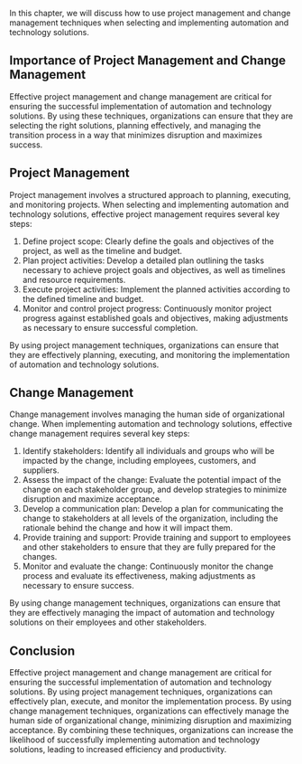 
In this chapter, we will discuss how to use project management and change management techniques when selecting and implementing automation and technology solutions.

Importance of Project Management and Change Management
------------------------------------------------------

Effective project management and change management are critical for ensuring the successful implementation of automation and technology solutions. By using these techniques, organizations can ensure that they are selecting the right solutions, planning effectively, and managing the transition process in a way that minimizes disruption and maximizes success.

Project Management
------------------

Project management involves a structured approach to planning, executing, and monitoring projects. When selecting and implementing automation and technology solutions, effective project management requires several key steps:

1. Define project scope: Clearly define the goals and objectives of the project, as well as the timeline and budget.
2. Plan project activities: Develop a detailed plan outlining the tasks necessary to achieve project goals and objectives, as well as timelines and resource requirements.
3. Execute project activities: Implement the planned activities according to the defined timeline and budget.
4. Monitor and control project progress: Continuously monitor project progress against established goals and objectives, making adjustments as necessary to ensure successful completion.

By using project management techniques, organizations can ensure that they are effectively planning, executing, and monitoring the implementation of automation and technology solutions.

Change Management
-----------------

Change management involves managing the human side of organizational change. When implementing automation and technology solutions, effective change management requires several key steps:

1. Identify stakeholders: Identify all individuals and groups who will be impacted by the change, including employees, customers, and suppliers.
2. Assess the impact of the change: Evaluate the potential impact of the change on each stakeholder group, and develop strategies to minimize disruption and maximize acceptance.
3. Develop a communication plan: Develop a plan for communicating the change to stakeholders at all levels of the organization, including the rationale behind the change and how it will impact them.
4. Provide training and support: Provide training and support to employees and other stakeholders to ensure that they are fully prepared for the changes.
5. Monitor and evaluate the change: Continuously monitor the change process and evaluate its effectiveness, making adjustments as necessary to ensure success.

By using change management techniques, organizations can ensure that they are effectively managing the impact of automation and technology solutions on their employees and other stakeholders.

Conclusion
----------

Effective project management and change management are critical for ensuring the successful implementation of automation and technology solutions. By using project management techniques, organizations can effectively plan, execute, and monitor the implementation process. By using change management techniques, organizations can effectively manage the human side of organizational change, minimizing disruption and maximizing acceptance. By combining these techniques, organizations can increase the likelihood of successfully implementing automation and technology solutions, leading to increased efficiency and productivity.
